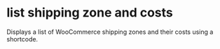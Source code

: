 # list shipping zone and costs
 Displays a list of WooCommerce shipping zones and their costs using a shortcode.
